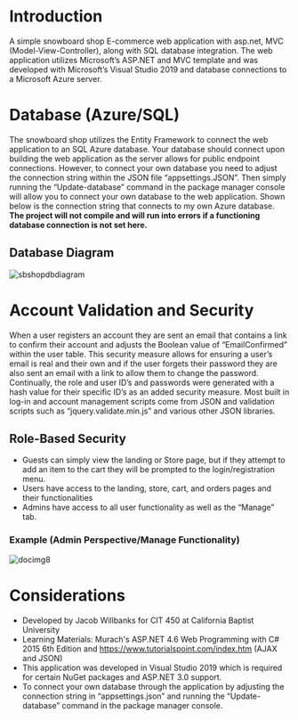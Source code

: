 # Introduction
A simple snowboard shop E-commerce web application with asp.net, MVC (Model-View-Controller), along with SQL database integration. The web application utilizes Microsoft’s ASP.NET and MVC template and was developed with Microsoft’s Visual Studio 2019 and database connections to a Microsoft Azure server.

# Database (Azure/SQL)
The snowboard shop utilizes the Entity Framework to connect the web application to an SQL Azure database. Your database should connect upon building the web application as the server allows for public endpoint connections. However, to connect your own database you need to adjust the connection string within the JSON file “appsettings.JSON”. Then simply running the “Update-database” command in the package manager console will allow you to connect your own database to the web application. Shown below is the connection string that connects to my own Azure database. **The project will not compile and will run into errors if a functioning database connection is not set here.**
## Database Diagram
![sbshopdbdiagram](https://user-images.githubusercontent.com/89053058/129655997-84eb8b01-d06d-4919-9421-0b73f44d3ed3.png)

# Account Validation and Security
When a user registers an account they are sent an email that contains a link to confirm their account and adjusts the Boolean value of “EmailConfirmed” within the user table. This security measure allows for ensuring a user’s email is real and their own and if the user forgets their password they are also sent an email with a link to allow them to change the password.
Continually, the role and user ID’s and passwords were generated with a hash value for their specific ID’s as an added security measure. Most built in log-in and account management scripts come from JSON and validation scripts such as “jquery.validate.min.js” and various other JSON libraries.
## Role-Based Security
- Guests can simply view the landing or Store page, but if they attempt to add an item to the cart they will be prompted to the login/registration menu. 
- Users have access to the landing, store, cart, and orders pages and their functionalities
- Admins have access to all user functionality as well as the “Manage” tab.
### Example (Admin Perspective/Manage Functionality)
![docimg8](https://user-images.githubusercontent.com/89053058/129656475-44824c4c-a17c-4480-93fe-72131660d320.png)

# Considerations
- Developed by Jacob Willbanks for CIT 450 at California Baptist University
- Learning Materials: Murach's ASP.NET 4.6 Web Programming with C# 2015 6th Edition and https://www.tutorialspoint.com/index.htm (AJAX and JSON)
- This application was developed in Visual Studio 2019 which is required for certain NuGet packages and ASP.NET 3.0 support.
- To connect your own database through the application by adjusting the connection string in “appsettings.json” and running the “Update-database” command in the package manager console.


